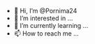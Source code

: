 - 👋 Hi, I’m @Pornima24
- 👀 I’m interested in ...
- 🌱 I’m currently learning ...
- 📫 How to reach me ...

<!---
Pornima24/Pornima24 is a ✨ special ✨ repository because its `README.md` (this file) appears on your GitHub profile.
You can click the Preview link to take a look at your changes.
--->
